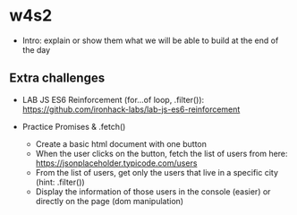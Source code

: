 
# w4s2

<!--

Notes:

- Morning includes a lot of theory and concepts (how the internet works, intro to node etc)

- Try to make it "FUN, SHORT AND DYNAMIC"

- Finish early to start lab early

- IF WE HAVE TIME:
  - Explain how to collaborate on the same repo on git
    - Student 1:
      - forks lab
      - adds the other student as collaborator
      - commit + push
    - Student 2:
      - clones the same repo (we will not fork it)
      - fetch + pull
      - commit + push
  - intro git conflicts

-->


- Intro: explain or show them what we will be able to build at the end of the day

    <!--
        @Luis: Demo from Zhenni (Studio Ghibli)
        
        - labs\labs-demos\m2\w4d2 - lab-express-basic-site - Zhenni\lab-express-basic-site\

        - node app.js 
        - http://localhost:3002/home

    -->





## Extra challenges

- LAB JS ES6 Reinforcement (for...of loop, .filter()):
  https://github.com/ironhack-labs/lab-js-es6-reinforcement

- Practice Promises & .fetch()
  - Create a basic html document with one button
  - When the user clicks on the button, fetch the list of users from here: https://jsonplaceholder.typicode.com/users
  - From the list of users, get only the users that live in a specific city (hint: .filter())
  - Display the information of those users in the console (easier) or directly on the page (dom manipulation)

